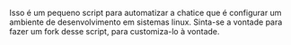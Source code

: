 Isso é um pequeno script para automatizar a chatice que é configurar um ambiente de desenvolvimento em sistemas linux. Sinta-se a vontade para fazer um fork desse script, para customiza-lo à vontade.
